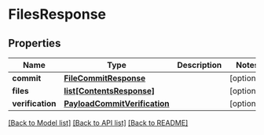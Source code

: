 # FilesResponse

## Properties
Name | Type | Description | Notes
------------ | ------------- | ------------- | -------------
**commit** | [**FileCommitResponse**](FileCommitResponse.md) |  | [optional] 
**files** | [**list[ContentsResponse]**](ContentsResponse.md) |  | [optional] 
**verification** | [**PayloadCommitVerification**](PayloadCommitVerification.md) |  | [optional] 

[[Back to Model list]](../README.md#documentation-for-models) [[Back to API list]](../README.md#documentation-for-api-endpoints) [[Back to README]](../README.md)


